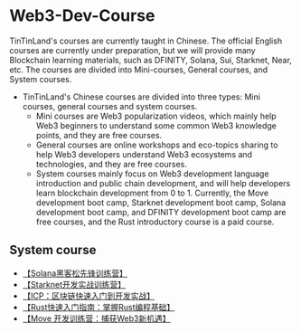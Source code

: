 # Web3-Dev-Course
TinTinLand's courses are currently taught in Chinese. The official English courses are currently under preparation, but we will provide many Blockchain learning materials, such as DFINITY, Solana, Sui, Starknet, Near, etc. The courses are divided into Mini-courses, General courses, and System courses.
- TinTinLand's Chinese courses are divided into three types: Mini courses, general courses and system courses.
  - Mini courses are Web3 popularization videos, which mainly help Web3 beginners to understand some common Web3 knowledge points, and they are free courses.
  - General courses are online workshops and eco-topics sharing to help Web3 developers understand Web3 ecosystems and technologies, and they are free courses.
  - System courses mainly focus on Web3 development language introduction and public chain development, and will help developers learn blockchain development from 0 to 1. Currently, the Move development boot camp, Starknet development boot camp, Solana development boot camp, and DFINITY development boot camp are free courses, and the Rust introductory course is a paid course.

## System course
- [【Solana黑客松先锋训练营】](https://github.com/OurTinTinLand/Web3-Dev-Course/issues/1#issue-2302190734)
- [【Starknet开发实战训练营】](https://github.com/OurTinTinLand/Web3-Dev-Course/issues/2#issue-2302198254)
- [【ICP：区块链快速入门到开发实战】](https://github.com/OurTinTinLand/Web3-Dev-Course/issues/4#issue-2302206672)
- [【Rust快速入门指南：掌握Rust编程基础】](https://github.com/OurTinTinLand/Web3-Dev-Course/issues/3#issue-2302201998)
- [【Move 开发训练营：捕获Web3新机遇】](https://github.com/OurTinTinLand/Web3-Dev-Course/issues/5#issue-2302385947)
